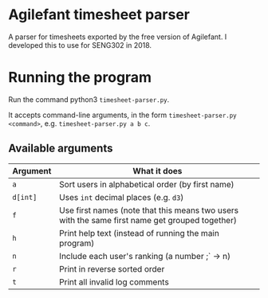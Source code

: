 # Agilefant timesheet parser
A parser for timesheets exported by the free version of Agilefant. I developed this to use for SENG302 in 2018.

# Running the program

Run the command python3 `timesheet-parser.py`.

It accepts command-line arguments, in the form `timesheet-parser.py <command>`, e.g. `timesheet-parser.py a b c`.

## Available arguments

Argument |What it does
---------|------------
`a`      |Sort users in alphabetical order (by first name)
`d[int]` |Uses `int` decimal places (e.g. `d3`)
`f`      |Use first names (note that this means two users with the same first name get grouped together)
`h`      |Print help text (instead of running the main program)
`n`      |Include each user's ranking (a number ;` -> n)
`r`      |Print in reverse sorted order
`t`      |Print all invalid log comments
